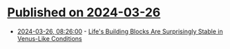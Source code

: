 # [Published on 2024-03-26](index.md)

* [2024-03-26, 08:26:00](https://soylentnews.org/article.pl?sid=24/03/25/0351234&from=rss) - [Life's Building Blocks Are Surprisingly Stable in Venus-Like Conditions](https://soylentnews.org/article.pl?sid=24/03/25/0351234&from=rss)
